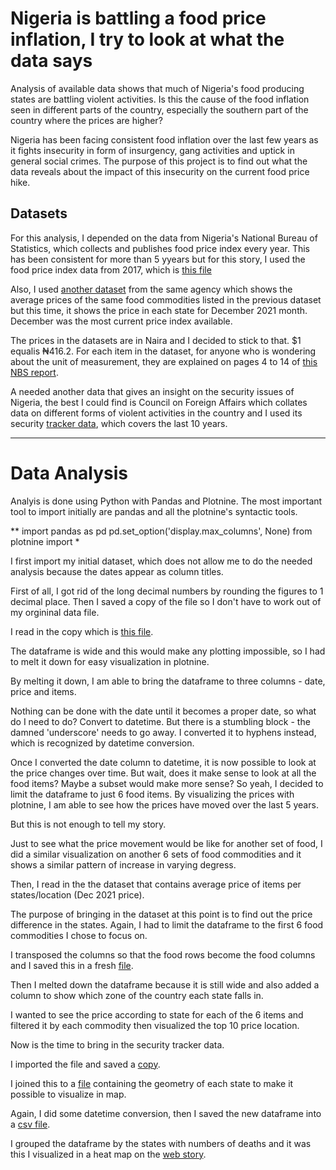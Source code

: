 # Nigeria is battling a food price inflation, I try to look at what the data says
Analysis of available data shows that much of Nigeria's food producing states are battling violent activities. Is this the cause of the food inflation seen in different parts of the country, especially the southern part of the country where the prices are higher?


Nigeria has been facing consistent food inflation over the last few years as it fights insecurity in form of insurgency, gang activities and uptick in general social crimes. The purpose of this project is to find out what the data reveals about the impact of this insecurity on the current food price hike.

## Datasets
For this analysis, I depended on the data from Nigeria's National Bureau of Statistics, which collects and publishes food price index every year. This has been consistent for more than 5 yyears but for this story, I used the food price index data from 2017, which is [this file](https://github.com/kfalayi/Food_price_Nigeria/blob/main/Nigfoodprices.xlsx)

Also, I used [another dataset](https://github.com/kfalayi/Food_price_Nigeria/blob/main/original_datalocation.xlsx) from the same agency which shows the average prices of the same food commodities listed in the previous dataset but this time, it shows the price in each state for December 2021 month. December was the most current price index available.

The prices in the datasets are in Naira and I decided to stick to that. $1 equalis ₦416.2. For each item in the dataset, for anyone who is wondering about the unit of measurement, they are explained on pages 4 to 14 of [this NBS report](file:///Users/owner/Downloads/SELECTED%20FOOD%20DECEMBER%202021%20REPORT.pdf).

A needed another data that gives an insight on the security issues of Nigeria, the best I could find is Council on Foreign Affairs which collates data on different forms of violent activities in the country and I used its security [tracker data](https://github.com/kfalayi/Food_price_Nigeria/blob/main/attacks.xlsx), which covers the last 10 years.
<hr>

# Data Analysis
Analyis is done using Python with Pandas and Plotnine.
The most important tool to import initially are pandas and all the plotnine's syntactic tools.

** import pandas as pd
pd.set_option('display.max_columns', None)
from plotnine import *

I first import my initial dataset, which does not allow me to do the needed analysis because the dates appear as column titles.

First of all, I got rid of the long decimal numbers by rounding the figures to 1 decimal place. Then I saved a copy of the file so I don't have to work out of my orgininal data file.

I read in the copy which is [this file](https://github.com/kfalayi/Food_price_Nigeria/blob/main/Myfood.xlsx).

The dataframe is wide and this would make any plotting impossible, so I had to melt it down for easy visualization in plotnine.

By melting it down, I am able to bring the dataframe to three columns  - date, price and items.

Nothing can be done with the date until it becomes a proper date, so what do I need to do? Convert to datetime. But there is a stumbling block - the damned 'underscore' needs to go away. I converted it to hyphens instead, which is recognized by datetime conversion.

Once I converted the date column to datetime, it is now possible to look at the price changes over time. But wait, does it make sense to look at all the food items? 
Maybe a subset would make more sense? So yeah, I decided to limit the dataframe to just 6 food items.
By visualizing the prices with plotnine, I am able to see how the prices have moved over the last 5 years.

But this is not enough to tell my story.

Just to see what the price movement would be like for another set of food, I did a similar visualization on another 6 sets of food commodities and it shows a similar pattern of increase in varying degress.

Then, I read in the the dataset that contains average price of items per states/location (Dec 2021 price).

The purpose of bringing in the dataset at this point is to find out the price difference in the states.
Again, I had to limit the dataframe to the first 6 food commodities I chose to focus on.

I transposed the columns so that the food rows become the food columns and I saved this in a fresh [file](https://github.com/kfalayi/Food_price_Nigeria/blob/main/MyFood_location.csv).

Then I melted down the dataframe because it is still wide and also added a column to show which zone of the country each state falls in.

I wanted to see the price according to state for each of the 6 items and filtered it by each commodity then visualized the top 10 price location.

Now is the time to bring in the security tracker data.

I imported the file and saved a [copy](https://github.com/kfalayi/Food_price_Nigeria/blob/main/attack_trimmed.csv).

I joined this to a [file](https://github.com/kfalayi/Food_price_Nigeria/blob/main/Nigeria_states_coords.xlsx) containing the geometry of each state to make it possible to visualize in map.

Again, I did some datetime conversion, then I saved the new dataframe into a [csv file](https://github.com/kfalayi/Food_price_Nigeria/blob/main/death_toll.csv).

I grouped the dataframe by the states with numbers of deaths and it was this I visualized in a heat map on the [web story](https://kfalayi.github.io/food-price-Nigeria.html).










